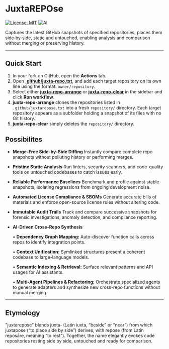 # JuxtaREPOse

[![License: MIT](https://img.shields.io/badge/License-MIT-yellow.svg)](https://opensource.org/licenses/MIT) ![AI](https://img.shields.io/badge/Assisted-Development-2b2bff?logo=openai&logoColor=white) 

Captures the latest GitHub snapshots of specified repositories, places them side‑by‑side, static and untouched, enabling analysis and comparison without merging or preserving history.

---

## Quick Start

1. In your fork on GitHub, open the **Actions** tab.
2. Open [**.github/juxta-repo,txt**](.github/juxta-repo.txt), and add each target repository on its own line using the format: `owner/repository`.
3. Select either [**juxta-repo-arrange**](.github/workflows/juxta-repo-arrange.yml) or [**juxta-repo-clear**](.github/workflows/juxta-repo-clear.yml) in the sidebar and click **Run workflow**.
4. **juxta-repo-arrange** clones the repositories listed in `.github/juxtarepose.txt` into a fresh `repository/` directory. Each target repository appears as a subfolder holding a snapshot of its files with no Git history.
5. **juxta-repo-clear** simply deletes the `repository/` directory.

## Possibilites

* **Merge-Free Side-by-Side Diffing**
  Instantly compare complete repo snapshots without polluting history or performing merges.

* **Pristine Static Analysis**
  Run linters, security scanners, and code-quality tools on untouched codebases to catch issues early.

* **Reliable Performance Baselines**
  Benchmark and profile against stable snapshots, isolating regressions from ongoing development noise.

* **Automated License Compliance & SBOMs**
  Generate accurate bills of materials and enforce open-source license rules without altering code.

* **Immutable Audit Trails**
  Track and compare successive snapshots for forensic investigations, anomaly detection, and compliance reporting.

* **AI-Driven Cross-Repo Synthesis**
  
  • **Dependency Graph Mapping:** Auto-discover function calls across repos to identify integration points.
  
  • **Context Unification:** Symlinked structures present a coherent codebase to large-language models.
  
  • **Semantic Indexing & Retrieval:** Surface relevant patterns and API usages for AI assistants.
  
  • **Multi-Agent Pipelines & Refactoring:** Orchestrate specialized agents to generate adapters and synthesize new cross-repo functions without manual merging.

---

## Etymology

"juxtarepose" blends juxta‑ (Latin iuxta, “beside” or “near”) from which juxtapose (“to place side by side”) derives, with repose (from Latin reposāre, meaning “to rest”). Together, the name elegantly evokes code repositories resting side by side, untouched and ready for comparison.
